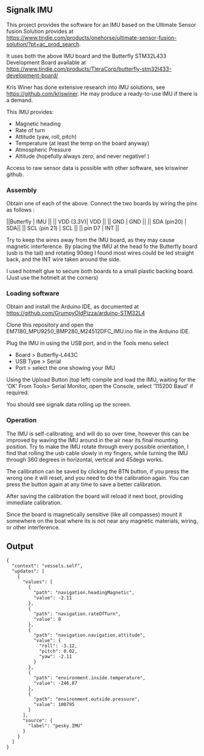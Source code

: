## Signalk IMU

This project provides the software for an IMU based on the Ultimate Sensor fusion Solution provides at https://www.tindie.com/products/onehorse/ultimate-sensor-fusion-solution/?pt=ac_prod_search.

It uses both the above IMU board and the Butterfly STM32L433 Development Board available at https://www.tindie.com/products/TleraCorp/butterfly-stm32l433-development-board/

Kris Winer has done extensive research into IMU solutions, see https://github.com/kriswiner. He may produce a ready-to-use IMU if there is a demand.

This IMU provides:
* Magnetic heading
* Rate of turn 
* Attitude (yaw, roll, pitch)
* Temperature (at least the temp on the board anyway)
* Atmospheric Pressure
* Altitude (hopefully always zero, and never negative! )

Access to raw sensor data is possible with other software, see kriswiner github.

### Assembly

Obtain one of each of the above. Connect the two boards by wiring the pins as follows :
 
||Butterfly | IMU ||
|| VDD (3.3V)| VDD ||
|| GND | GND ||
|| SDA (pin20) | SDA||
|| SCL (pin 21) | SCL ||
|| pin D7 | INT ||

Try to keep the wires away from the IMU board, as they may cause magnetic interference. By placing the IMU at the head fo the Butterfly board (usb is the tail) and rotating 90deg I found most wires could be led straight back, and the INT wire taken around the side. 

I used hotmelt glue to secure both boards to a small plastic backing board. (Just use the hotmelt at the corners)

### Loading software

Obtain and install the Arduino IDE, as documented at https://github.com/GrumpyOldPizza/arduino-STM32L4

Clone this repository and open the EM7180_MPU9250_BMP280_M24512DFC_IMU.ino file in the Arduino IDE.

Plug the IMU in using the USB port, and in the Tools menu select  
* Board > Butterfly-L443C
* USB Type > Serial
* Port > select the one showing your IMU

Using the Upload Button (top left) compile and load  the IMU, waiting for the 'OK'
From Tools> Serial Monitor, open the Console, select '115200 Baud' if required. 

You should see signalk data rolling up the screen.

### Operation

The IMU is self-calibrating, and will do so over time, however this can be improved by waving the IMU around in the air near its final mounting position. Try to make the IMU rotate through every possible orientation, I find that rolling the usb cable slowly in my fingers, while turning the IMU through 360 degrees in horizontal, vertical and 45degs works.

The calibration can be saved by clicking the BTN button, if you press the wrong one it will reset, and you need to do the calibration again. You can press the button again at any time to save a better calibration.

After saving the calibration the board will reload it next boot, providing immediate calibration.

Since the board is magnetically sensitive (like all compasses) mount it somewhere on the boat where its is not near any magnetic materials, wiring, or other interference.

## Output
```
{
  "context": "vessels.self",
  "updates": [
    {
      "values": [
        {
          "path": "navigation.headingMagnetic",
          "value": -2.11
        },
        {
          "path": "navigation.rateOfTurn",
          "value": 0
        },
        {
          "path": "navigation.navigation.attitude",
          "value": {
            "roll": -3.12,
            "pitch": 0.02,
            "yaw": -2.11
          }
        },
        {
          "path": "environment.inside.temperature",
          "value": -246.87
        },
        {
          "path": "environment.outside.pressure",
          "value": 100795
        }
      ],
      "source": {
        "label": "pesky.IMU"
      }
    }
  ]
}
```
